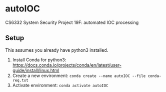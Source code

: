 # autoIOC
CS6332 System Security Project 19F: automated IOC processing

## Setup
This assumes you already have python3 installed.

1. Install Conda for python3: https://docs.conda.io/projects/conda/en/latest/user-guide/install/linux.html
2. Create a new environment: `conda create --name autoIOC --file conda-req.txt`
3. Activate environment: `conda activate autoIOC`
